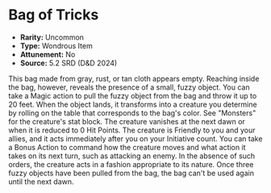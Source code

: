 # Bag of Tricks

- **Rarity:** Uncommon
- **Type:** Wondrous Item
- **Attunement:** No
- **Source:** 5.2 SRD (D&D 2024)

This bag made from gray, rust, or tan cloth appears empty. Reaching inside the bag, however, reveals the presence of a small, fuzzy object. You can take a Magic action to pull the fuzzy object from the bag and throw it up to 20 feet. When the object lands, it transforms into a creature you determine by rolling on the table that corresponds to the bag's color. See "Monsters" for the creature's stat block. The creature vanishes at the next dawn or when it is reduced to 0 Hit Points. The creature is Friendly to you and your allies, and it acts immediately after you on your Initiative count. You can take a Bonus Action to command how the creature moves and what action it takes on its next turn, such as attacking an enemy. In the absence of such orders, the creature acts in a fashion appropriate to its nature. Once three fuzzy objects have been pulled from the bag, the bag can't be used again until the next dawn.
